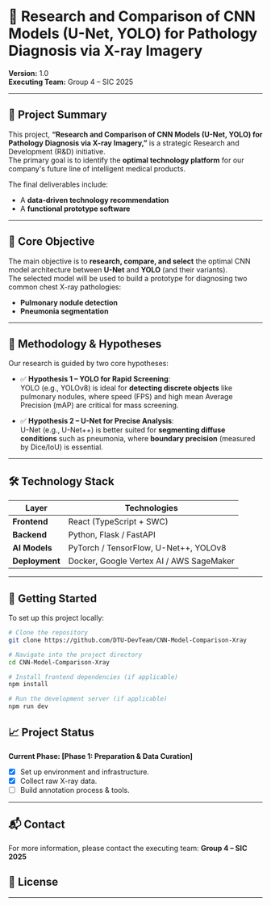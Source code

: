 # 🧠 Research and Comparison of CNN Models (U-Net, YOLO) for Pathology Diagnosis via X-ray Imagery

**Version:** 1.0  
**Executing Team:** Group 4 – SIC 2025

---

## 📖 Project Summary

This project, **“Research and Comparison of CNN Models (U-Net, YOLO) for Pathology Diagnosis via X-ray Imagery,”** is a strategic Research and Development (R&D) initiative.  
The primary goal is to identify the **optimal technology platform** for our company's future line of intelligent medical products.

The final deliverables include:
- A **data-driven technology recommendation**
- A **functional prototype software**

---

## 🎯 Core Objective

The main objective is to **research, compare, and select** the optimal CNN model architecture between **U-Net** and **YOLO** (and their variants).  
The selected model will be used to build a prototype for diagnosing two common chest X-ray pathologies:
- **Pulmonary nodule detection**
- **Pneumonia segmentation**

---

## 🔬 Methodology & Hypotheses

Our research is guided by two core hypotheses:

- ✅ **Hypothesis 1 – YOLO for Rapid Screening**:  
  YOLO (e.g., YOLOv8) is ideal for **detecting discrete objects** like pulmonary nodules, where speed (FPS) and high mean Average Precision (mAP) are critical for mass screening.

- ✅ **Hypothesis 2 – U-Net for Precise Analysis**:  
  U-Net (e.g., U-Net++) is better suited for **segmenting diffuse conditions** such as pneumonia, where **boundary precision** (measured by Dice/IoU) is essential.

---

## 🛠️ Technology Stack

| Layer          | Technologies                              |
|----------------|--------------------------------------------|
| **Frontend**   | React (TypeScript + SWC)                   |
| **Backend**    | Python, Flask / FastAPI                    |
| **AI Models**  | PyTorch / TensorFlow, U-Net++, YOLOv8     |
| **Deployment** | Docker, Google Vertex AI / AWS SageMaker  |

---

## 🚀 Getting Started

To set up this project locally:

```bash
# Clone the repository
git clone https://github.com/DTU-DevTeam/CNN-Model-Comparison-Xray

# Navigate into the project directory
cd CNN-Model-Comparison-Xray

# Install frontend dependencies (if applicable)
npm install

# Run the development server (if applicable)
npm run dev
```

## 📈 Project Status

**Current Phase: [Phase 1: Preparation & Data Curation]**

* [X] Set up environment and infrastructure.
* [X] Collect raw X-ray data.
* [ ] Build annotation process & tools.

---

## 📬 Contact

For more information, please contact the executing team: **Group 4 – SIC 2025**

## 📄 License

---
